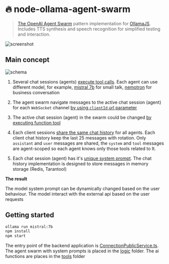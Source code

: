 # 🔥 node-ollama-agent-swarm 

> [The OpenAI Agent Swarm](https://github.com/openai/swarm) pattern implementation for [OllamaJS](https://github.com/ollama/ollama-js). Includes TTS synthesis and speech recognition for simplified testing and interaction.

![screenshot](./screenshot.png)

## Main concept

![schema](./schema.png)

1. Several chat sessions (agents) [execute tool calls](https://ollama.com/blog/tool-support). Each agent can use different model, for example, [mistral 7b](https://ollama.com/library/mistral) for small talk, [nemotron](https://ollama.com/library/nemotron) for business conversation

2. The agent swarm navigate messages to the active chat session (agent) for each `WebSocket` channel [by using `clientId` url parameter](src/routes/session.ts#L5)

3. The active chat session (agent) in the swarm could be changed [by executing function tool](https://platform.openai.com/docs/assistants/tools/function-calling) 

4. Each client sessions [share the same chat history](https://platform.openai.com/docs/api-reference/messages/getMessage) for all agents. Each client chat history keep the last 25 messages with rotation. Only `assistant` and `user` messages are shared, the `system` and `tool` messages are agent-scoped so each agent knows only those tools related to It.

5. Each chat session (agent) has it's [unique system prompt](https://platform.openai.com/docs/api-reference/messages/createMessage#messages-createmessage-role). The chat history implementation is designed to store messages in memory storage (Redis, Tarantool)

**The result**

The model system prompt can be dynamically changed based on the user behaviour. The model interact with the external api based on the user requests

## Getting started

```bash
ollama run mistral:7b
npm install
npm start
```

The entry point of the backend application is [ConnectionPublicService.ts](src/services/public/ConnectionPublicService.ts). The agent swarm with system prompts is placed in the [logic](src/services/logic) folder. The ai functions are places in the [tools](src/services/tools) folder 
